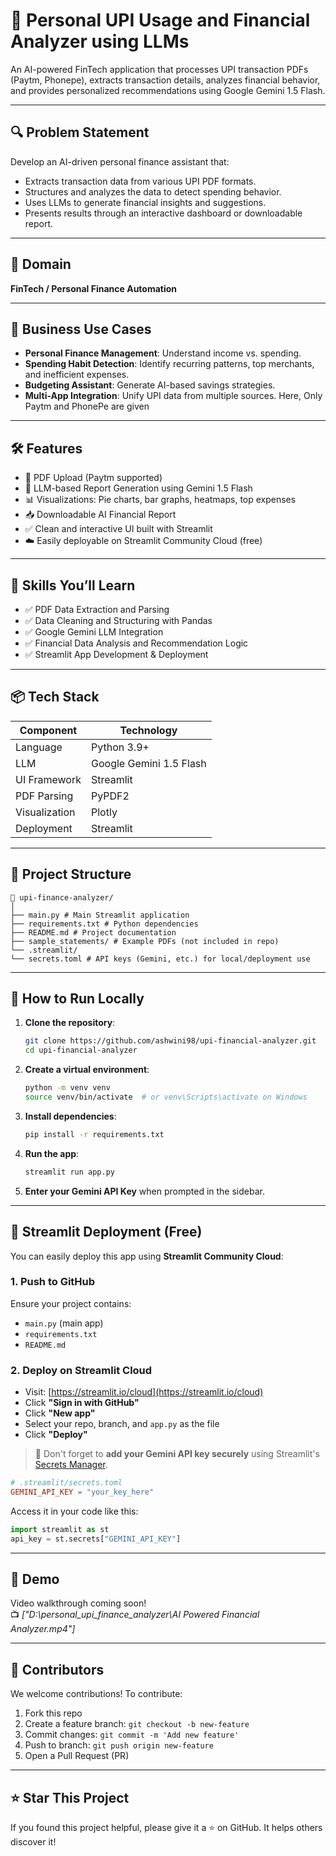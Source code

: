 
# 💸 Personal UPI Usage and Financial Analyzer using LLMs

An AI-powered FinTech application that processes UPI transaction PDFs (Paytm, Phonepe), extracts transaction details, analyzes financial behavior, and provides personalized recommendations using Google Gemini 1.5 Flash.

---

## 🔍 Problem Statement

Develop an AI-driven personal finance assistant that:
- Extracts transaction data from various UPI PDF formats.
- Structures and analyzes the data to detect spending behavior.
- Uses LLMs to generate financial insights and suggestions.
- Presents results through an interactive dashboard or downloadable report.

---

## 💼 Domain

**FinTech / Personal Finance Automation**

---

## 🚀 Business Use Cases

- **Personal Finance Management**: Understand income vs. spending.
- **Spending Habit Detection**: Identify recurring patterns, top merchants, and inefficient expenses.
- **Budgeting Assistant**: Generate AI-based savings strategies.
- **Multi-App Integration**: Unify UPI data from multiple sources. Here, Only Paytm and PhonePe are given 

---

## 🛠️ Features

- 📄 PDF Upload (Paytm supported)
- 🧠 LLM-based Report Generation using Gemini 1.5 Flash
- 📊 Visualizations: Pie charts, bar graphs, heatmaps, top expenses
- 📥 Downloadable AI Financial Report
- ✅ Clean and interactive UI built with Streamlit
- ☁️ Easily deployable on Streamlit Community Cloud (free)

---

## 🧠 Skills You’ll Learn

- ✅ PDF Data Extraction and Parsing
- ✅ Data Cleaning and Structuring with Pandas
- ✅ Google Gemini LLM Integration
- ✅ Financial Data Analysis and Recommendation Logic
- ✅ Streamlit App Development & Deployment

---

## 📦 Tech Stack

| Component        | Technology                   |
|------------------|------------------------------|
| Language         | Python 3.9+                  |
| LLM              | Google Gemini 1.5 Flash      |
| UI Framework     | Streamlit                    |
| PDF Parsing      | PyPDF2                       |
| Visualization    | Plotly                       |
| Deployment       | Streamlit                    |

---

## 📂 Project Structure

```
📁 upi-finance-analyzer/
│
├── main.py # Main Streamlit application
├── requirements.txt # Python dependencies
├── README.md # Project documentation
├── sample_statements/ # Example PDFs (not included in repo)
└── .streamlit/
└── secrets.toml # API keys (Gemini, etc.) for local/deployment use

```

---

## 🧪 How to Run Locally

1. **Clone the repository**:
   ```bash
   git clone https://github.com/ashwini98/upi-financial-analyzer.git
   cd upi-financial-analyzer
   ```

2. **Create a virtual environment**:
   ```bash
   python -m venv venv
   source venv/bin/activate  # or venv\Scripts\activate on Windows
   ```

3. **Install dependencies**:
   ```bash
   pip install -r requirements.txt
   ```

4. **Run the app**:
   ```bash
   streamlit run app.py
   ```

5. **Enter your Gemini API Key** when prompted in the sidebar.

---

## 🚀 Streamlit Deployment (Free)

You can easily deploy this app using **Streamlit Community Cloud**:

### 1. Push to GitHub

Ensure your project contains:

- `main.py` (main app)
- `requirements.txt`
- `README.md`

### 2. Deploy on Streamlit Cloud

- Visit: [https://streamlit.io/cloud](https://streamlit.io/cloud)
- Click **"Sign in with GitHub"**
- Click **"New app"**
- Select your repo, branch, and `app.py` as the file
- Click **"Deploy"**

> 🔐 Don't forget to **add your Gemini API key securely** using Streamlit's [Secrets Manager](https://docs.streamlit.io/streamlit-community-cloud/get-started/deploy-an-app/secrets-management).

```toml
# .streamlit/secrets.toml
GEMINI_API_KEY = "your_key_here"
```

Access it in your code like this:

```python
import streamlit as st
api_key = st.secrets["GEMINI_API_KEY"]
```

---

## 🎥 Demo

Video walkthrough coming soon!  
📺 _["D:\personal_upi_finance_analyzer\AI Powered Financial Analyzer.mp4"]_

---

## 🤝 Contributors

We welcome contributions! To contribute:

1. Fork this repo
2. Create a feature branch: `git checkout -b new-feature`
3. Commit changes: `git commit -m 'Add new feature'`
4. Push to branch: `git push origin new-feature`
5. Open a Pull Request (PR)

---

## ⭐ Star This Project

If you found this project helpful, please give it a ⭐ on GitHub. It helps others discover it!

